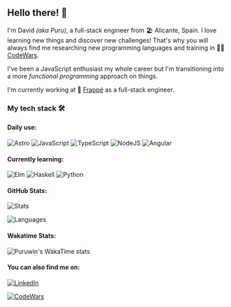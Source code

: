 ## Hello there! 👋

I'm David *(aka Puru)*, a full-stack engineer from 🏖 Alicante, Spain. 
I love learning new things and discover new challenges! That's why you will always find me researching new programming languages and training in 🐱‍👤[CodeWars](https://www.codewars.com/users/puruwin).

I've been a JavaScript enthusiast my whole career but I'm transitioning into a more *functional programming* approach on things.

I'm currently working at 🍧 [Frappé](https://github.com/cambur-frappe) as a full-stack engineer.


### My tech stack 🛠
#### Daily use:
![Astro](https://img.shields.io/badge/ASTRO-BC52EE?style=for-the-badge&logo=astro&logoColor=#BC52EE)
![JavaScript](https://img.shields.io/badge/JAVASCRIPT-F0DB4F?style=for-the-badge&logo=javascript&logoColor=black)
![TypeScript](https://img.shields.io/badge/TYPESCRIPT-2F74C0?style=for-the-badge&logo=typescript&logoColor=white)
![NodeJS](https://img.shields.io/badge/NODEJS-339933?style=for-the-badge&logo=node.js&logoColor=white)
![Angular](https://img.shields.io/badge/ANGULAR-DD0031?style=for-the-badge&logo=angular&logoColor=white)

#### Currently learning:
![Elm](https://img.shields.io/badge/ELM-60B5CC?style=for-the-badge&logo=elm&logoColor=white)
![Haskell](https://img.shields.io/badge/HASKELL-5D4F85?style=for-the-badge&logo=haskell&logoColor=white)
![Python](https://img.shields.io/badge/PYTHON-3776AB?style=for-the-badge&logo=python&logoColor=white)

#### GitHub Stats:
![Stats](https://github-readme-stats.vercel.app/api?username=puruwin&show_icons=true&theme=synthwave&hide=stars,issues,contribs)

![Languages](https://github-readme-stats.vercel.app/api/top-langs?username=puruwin&layout=donut&theme=synthwave&hide=html,handlebars,css)

#### Wakatime Stats:
![Puruwin's WakaTime stats](https://github-readme-stats.vercel.app/api/wakatime?username=puruwin&theme=synthwave)

#### You can also find me on:
[![LinkedIn](https://img.shields.io/badge/LINKEDIN-0077B5?style=for-the-badge&logo=linkedin&logoColor=white)](https://www.linkedin.com/in/davidperez8619/)

[![CodeWars](https://www.codewars.com/users/puruwin/badges/small)](https://www.codewars.com/users/puruwin)

<!--
  TO-DO: Resume landing page
-->
